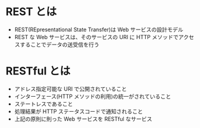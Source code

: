 # REST とは

- REST(REpresentational State Transfer)は Web サービスの設計モデル
- REST な Web サービスは、そのサービスの URI に HTTP メソッドでアクセスすることでデータの送受信を行う

# RESTful とは

- アドレス指定可能な URI で公開されていること
- インターフェース(HTTP メソッドの利用)の統一がされていること
- ステートレスであること
- 処理結果が HTTP ステータスコードで通知されること
- 上記の原則に則った Web サービスを RESTful なサービス
